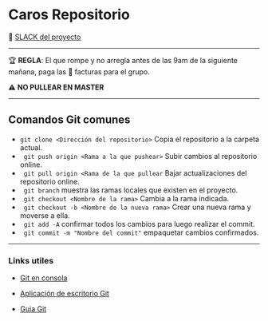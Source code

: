 # Caros Repositorio
:link: [SLACK del proyecto](https://loscaros.slack.com)
___
:trophy: __REGLA__: El que rompe y no arregla antes de las 9am de la siguiente mañana, paga las :doughnut: facturas para el grupo.

:warning: __NO PULLEAR EN MASTER__
___

## Comandos Git comunes
* ` git clone <Dirección del repositorio> ` Copia el repositorio a la carpeta actual.
* ` git push origin <Rama a la que pushear>` Subir cambios al repositorio online.
* ` git pull origin <Rama de la que pullear` Bajar actualizaciones del repositorio online.
* ` git branch` muestra las ramas locales que existen en el proyecto.
* ` git checkout <Nombre de la rama>` Cambia a la rama indicada.
* ` git checkout -b <Nombre de la nueva rama>` Crear una nueva rama y moverse a ella.
* ` git add -A` confirmar todos los cambios para luego realizar el commit.
* ` git commit -m "Nombre del commit"` empaquetar cambios confirmados.

___
### Links utiles
* [Git en consola](https://gitforwindows.org/)
* [Aplicación  de escritorio Git](https://desktop.github.com/)

* [Guia Git](http://rogerdudler.github.io/git-guide/index.es.html)
